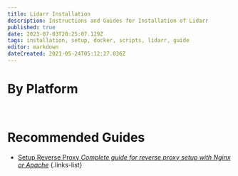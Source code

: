 ```yaml
---
title: Lidarr Installation
description: Instructions and Guides for Installation of Lidarr
published: true
date: 2023-07-03T20:25:07.129Z
tags: installation, setup, docker, scripts, lidarr, guide
editor: markdown
dateCreated: 2021-05-24T05:12:27.036Z
---
```


# By Platform

[<i class="fab fa-windows" style="font-size: 3em;"></i>](/lidarr/installation/windows)&nbsp;&nbsp;&nbsp;&nbsp;[<i class="fab fa-linux" style="font-size: 3em;"></i>](/lidarr/installation/linux)&nbsp;&nbsp;&nbsp;&nbsp;[<i class="fab fa-apple" style="font-size: 3em;"></i>](/lidarr/installation/macos)&nbsp;&nbsp;&nbsp;&nbsp;[<i class="fab fa-freebsd" style="font-size: 3em;"></i>](/lidarr/installation/freebsd)&nbsp;&nbsp;&nbsp;&nbsp;[<i class="fab fa-docker" style="font-size: 3em;"></i>](/lidarr/installation/docker)

# Recommended Guides

- [Setup Reverse Proxy *Complete guide for reverse proxy setup with Nginx or Apache*](/lidarr/installation/reverse-proxy)
{.links-list}
